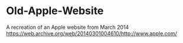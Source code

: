 # Old-Apple-Website
A recreation of an Apple website from March 2014 https://web.archive.org/web/20140301004610/http://www.apple.com/
